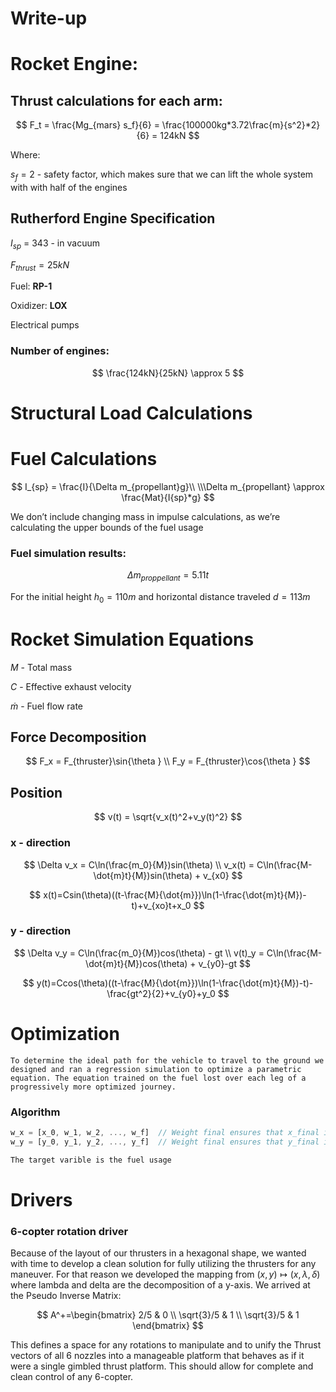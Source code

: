 # Write-up

# Rocket Engine:

## Thrust calculations for each arm:

$$
F_t = \frac{Mg_{mars} s_f}{6} = \frac{100000kg*3.72\frac{m}{s^2}*2}{6} = 124kN
$$

Where:

$s_f = 2$ - safety factor, which makes sure that we can lift the whole system with with half of the engines 

## Rutherford Engine Specification

$I_{sp}$ = 343 -  in vacuum

$F_{thrust} = 25 kN$

Fuel: **RP-1**

Oxidizer: **LOX** 

Electrical pumps

### Number of engines:

$$
\frac{124kN}{25kN} \approx 5
$$

# Structural Load Calculations

# Fuel Calculations

$$
I_{sp} = \frac{I}{\Delta m_{propellant}g}\\ \\\Delta m_{propellant} \approx \frac{Mat}{I{sp}*g}
$$

We don’t include changing mass in impulse calculations, as we’re calculating the upper bounds of the fuel usage

### Fuel simulation results:

$$
\Delta m_{proppellant} = 5.11 t
$$

For the initial height $h_0 = 110m$ and horizontal distance traveled $d = 113m$

# Rocket Simulation Equations

$M$ - Total mass

$C$ - Effective exhaust velocity

$\dot{m}$ - Fuel flow rate

## Force Decomposition

$$
F_x = F_{thruster}\sin{\theta
} \\
F_y = F_{thruster}\cos{\theta
}
$$

## Position

$$
v(t) = \sqrt{v_x(t)^2+v_y(t)^2}
$$

### x - direction

$$
\Delta v_x = C\ln(\frac{m_0}{M})sin(\theta)
 \\
v_x(t) = C\ln(\frac{M-\dot{m}t}{M})sin(\theta) + v_{x0}
$$

$$
x(t)=Csin(\theta)((t-\frac{M}{\dot{m}})\ln(1-\frac{\dot{m}t}{M})-t)+v_{xo}t+x_0
$$

### y - direction

$$
\Delta v_y = C\ln(\frac{m_0}{M})cos(\theta) - gt
 \\
v(t)_y = C\ln(\frac{M-\dot{m}t}{M})cos(\theta) + v_{y0}-gt
$$

$$
y(t)=Ccos(\theta)((t-\frac{M}{\dot{m}})\ln(1-\frac{\dot{m}t}{M})-t)-\frac{gt^2}{2}+v_{y0}+y_0
$$

# Optimization

    To determine the ideal path for the vehicle to travel to the ground we designed and ran a regression simulation to optimize a parametric equation. The equation trained on the fuel lost over each leg of a progressively more optimized journey.

### Algorithm

```jsx
w_x = [x_0, w_1, w_2, ..., w_f]  // Weight final ensures that x_final is hit
w_y = [y_0, y_1, y_2, ..., y_f]  // Weight final ensures that y_final is hit

The target varible is the fuel usage
```

# Drivers

### 6-copter rotation driver

Because of the layout of our thrusters in a hexagonal shape, we wanted with time to develop a clean solution for fully utilizing the thrusters for any maneuver. For that reason we developed the mapping from $(x, y) \mapsto (x, \lambda, \delta)$ where lambda and delta are the decomposition of a y-axis. We arrived at the Pseudo Inverse Matrix:

$$
A^+=\begin{bmatrix}
2/5 & 0 \\
\sqrt{3}/5 & 1 \\
\sqrt{3}/5 & 1
\end{bmatrix}
$$

This defines a space for any rotations to manipulate and to unify the Thrust vectors of all 6 nozzles into a manageable platform that behaves as if it were a single gimbled thrust platform. This should allow for complete and clean control of any 6-copter.